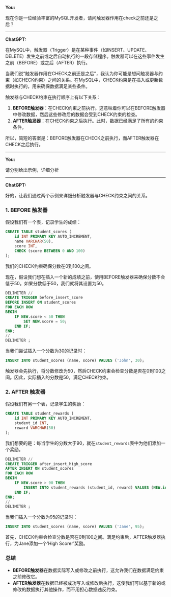 **You:**

现在你是一位经验丰富的MySQL开发者，请问触发器作用在check之前还是之后？

* * *

**ChatGPT:**

在MySQL中，触发器（Trigger）是在某种事件（如INSERT、UPDATE、DELETE）发生之前或之后自动执行的一段存储程序。触发器可以在这些事件发生之前（BEFORE）或之后（AFTER）执行。

当我们说“触发器作用在CHECK之前还是之后”，我认为你可能是想问触发器与约束（如CHECK约束）之间的关系。在MySQL中，CHECK约束是在插入或更新数据时执行的，用来确保数据满足某些条件。

触发器与CHECK约束在执行顺序上有以下关系：

1. **BEFORE触发器**：在CHECK约束之前执行。这意味着你可以在BEFORE触发器中修改数据，然后这些修改后的数据会受到CHECK约束的检查。
2. **AFTER触发器**：在CHECK约束之后执行。此时，数据已经满足了所有的约束条件。

所以，简短的答案是：BEFORE触发器在CHECK之前执行，而AFTER触发器在CHECK之后执行。

* * *

**You:**

请分别给出示例，详细分析

* * *

**ChatGPT:**

好的，让我们通过两个示例来详细分析触发器与CHECK约束之间的关系。

### 1. BEFORE 触发器

假设我们有一个表，记录学生的成绩：

```sql
CREATE TABLE student_scores (
    id INT PRIMARY KEY AUTO_INCREMENT,
    name VARCHAR(50),
    score INT,
    CHECK (score BETWEEN 0 AND 100)
);
```

我们的CHECK约束确保分数在0到100之间。

现在，假设我们想在插入一个新的成绩之前，使用BEFORE触发器来确保分数不会低于50。如果分数低于50，我们就将其设置为50。

```sql
DELIMITER //
CREATE TRIGGER before_insert_score
BEFORE INSERT ON student_scores
FOR EACH ROW
BEGIN
    IF NEW.score < 50 THEN
        SET NEW.score = 50;
    END IF;
END;
//
DELIMITER ;
```

当我们尝试插入一个分数为30的记录时：

```sql
INSERT INTO student_scores (name, score) VALUES ('John', 30);
```

触发器会先执行，将分数修改为50，然后CHECK约束会检查分数是否在0到100之间。因此，实际插入的分数是50，满足CHECK约束。

### 2. AFTER 触发器

假设我们有另一个表，记录学生的奖励：

```sql
CREATE TABLE student_rewards (
    id INT PRIMARY KEY AUTO_INCREMENT,
    student_id INT,
    reward VARCHAR(50)
);
```

我们想要的是：每当学生的分数大于90，就在`student_rewards`表中为他们添加一个奖励。

```sql
DELIMITER //
CREATE TRIGGER after_insert_high_score
AFTER INSERT ON student_scores
FOR EACH ROW
BEGIN
    IF NEW.score > 90 THEN
        INSERT INTO student_rewards (student_id, reward) VALUES (NEW.id, 'High Scorer');
    END IF;
END;
//
DELIMITER ;
```

当我们插入一个分数为95的记录时：

```sql
INSERT INTO student_scores (name, score) VALUES ('Jane', 95);
```

首先，CHECK约束会检查分数是否在0到100之间。满足约束后，AFTER触发器执行，为Jane添加一个'High Scorer'奖励。

### 总结

* **BEFORE触发器**在数据实际写入或修改之前执行，这允许我们在数据满足约束之前修改它。
* **AFTER触发器**在数据已经被成功写入或修改后执行，这使我们可以基于新的或修改的数据执行其他操作，而不用担心数据违反约束。